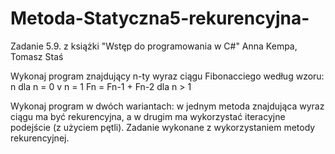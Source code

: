 # Metoda-Statyczna5-rekurencyjna-
Zadanie 5.9. z książki "Wstęp do programowania w C#" Anna Kempa, Tomasz Staś

Wykonaj program znajdujący n-ty wyraz ciągu Fibonacciego według wzoru:
      n             dla n = 0 v n = 1
Fn =  Fn-1 + Fn-2   dla     n > 1
 
Wykonaj program w dwóch wariantach: w jednym metoda znajdująca wyraz ciągu ma być rekurencyjna, a w drugim ma wykorzystać iteracyjne podejście (z użyciem pętli).
Zadanie wykonane z wykorzystaniem metody rekurencyjnej.
